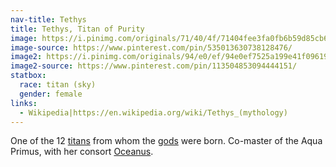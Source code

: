 ```yaml
---
nav-title: Tethys
title: Tethys, Titan of Purity
image: https://i.pinimg.com/originals/71/40/4f/71404fee3fa0fb6b59d85cb6c50b7588.jpg
image-source: https://www.pinterest.com/pin/535013630738128476/
image2: https://i.pinimg.com/originals/94/e0/ef/94e0ef7525a199e41f096199556630c0.jpg
image2-source: https://www.pinterest.com/pin/113504853094444151/
statbox:
  race: titan (sky)
  gender: female
links:
  - Wikipedia|https://en.wikipedia.org/wiki/Tethys_(mythology)
---
```


One of the 12 [titans](../creatures/titans) from whom the [gods](../creatures/eternals) were born. Co-master of the Aqua Primus, with her consort [Oceanus](oceanus).
